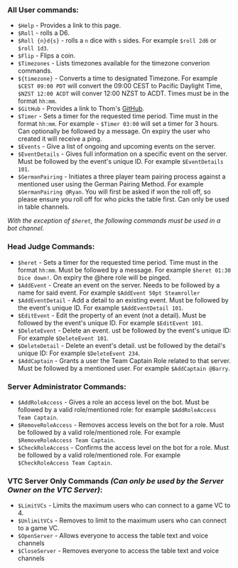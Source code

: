 ### All User commands:
- `$Help` - Provides a link to this page.
- `$Roll` - rolls a D6.
- `$Roll {n}d{s}` - rolls a `n` dice with `s` sides. For example `$roll 2d6` or `$roll 1d3`.
- `$Flip` - Flips a coin.
- `$Timezones` - Lists timezones available for the timezone converion commands.
- `${timezone}` - Converts a time to designated Timezone. For example `$CEST 09:00 PDT` will convert the 09:00 CEST to Pacific Daylight Time, `$NZST 12:00 ACDT` will conver 12:00 NZST to ACDT. Times must be in the format `hh:mm`. 
- `$GitHub` - Provides a link to Thom's [GitHub](https://github.com/LarnuUK).
- `$Timer` - Sets a timer for the requested time period. Time must in the format `hh:mm`. For example - `$Timer 03:00` will set a timer for 3 hours. Can optionally be followed by a message. On expiry the user who created it will receive a ping.
- `$Events` - Give a list of ongoing and upcoming events on the server.
- `$EventDetails` - Gives full information on a specific event on the server. Must be followed by the event's unique ID. For example `$EventDetails 101`.
- `$GermanPairing` - Initiates a three player team pairing process against a mentioned user using the German Pairing Method. For example `$GermanPairing @Ryan`. You will first be asked if won the roll off, so please ensure you roll off for who picks the table first. Can only be used in table channels.

*With the exception of `$heret`, the following commands must be used in a bot channel.*

### Head Judge Commands:
- `$heret` - Sets a timer for the requested time period. Time must in the format `hh:mm`. Must be followed by a message. For example `$heret 01:30 Dice down!`. On expiry the @here role will be pinged.
- `$AddEvent` - Create an event on the server. Needs to be followed by a name for said event. For example `$AddEvent 50pt Steamroller`
- `$AddEventDetail` - Add a detail to an existing event. Must be followed by the event's unique ID. For example `$AddEventDetail 101`.
- `$EditEvent` - Edit the property of an event (not a detail). Must be followed by the event's unique ID. For example `$EditEvent 101`.
- `$DeleteEvent` - Delete an event. ust be followed by the event's unique ID: For example `$DeleteEvent 101`.
- `$DeleteDetail` - Delete an event's detail. ust be followed by the detail's unique ID: For example `$DeleteEvent 234`.
- `$AddCaptain` - Grants a user the Team Captain Role related to that server. Must be followed by a mentioned user. For example `$AddCaptain @Barry`.

### Server Administrator Commands:
- `$AddRoleAccess` - Gives a role an access level on the bot. Must be followed by a valid role/mentioned role: for example `$AddRoleAccess Team Captain`.
- `$RemoveRoleAccess` - Removes access levels on the bot for a role. Must be followed by a valid role/mentioned role. For example `$RemoveRoleAccess Team Captain`.
- `$CheckRoleAccess` - Confirms the access level on the bot for a role. Must be followed by a valid role/mentioned role. For example `$CheckRoleAccess Team Captain`.

### VTC Server Only Commands *(Can only be used by the Server Owner on the VTC Server)*: 
- `$LimitVCs` - Limits the maximum users who can connect to a game VC to 4.
- `$UnlimitVCs` - Removes to limit to the maximum users who can connect to a game VC.
- `$OpenServer` - Allows everyone to access the table text and voice channels
- `$CloseServer` - Removes everyone to access the table text and voice channels